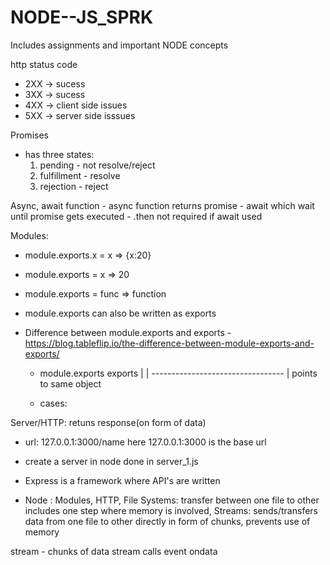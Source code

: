 # NODE--JS_SPRK
Includes assignments and important NODE concepts
 
 http status code
  - 2XX -> sucess
  - 3XX -> sucess
  - 4XX -> client side issues
  - 5XX -> server side isssues

  Promises
  - has three states: 
    1. pending - not resolve/reject
    2. fulfillment - resolve
    3. rejection - reject

Async, await function
    - async function returns promise
    - await which wait until promise gets executed - .then not required if await used

Modules: 
- module.exports.x = x     => {x:20}
- module.exports = x       => 20
- module.exports = func    => function

- module.exports can also be written as exports
- Difference between module.exports and exports - 
  https://blog.tableflip.io/the-difference-between-module-exports-and-exports/

  - module.exports                    exports
        |                               |
        ---------------------------------
                        |
                points to same object

  - cases:


Server/HTTP: retuns response(on form of data)
- url: 127.0.0.1:3000/name
    here 127.0.0.1:3000 is the base url
- create a server in node  done in server_1.js


- Express is a framework where API's are written
- Node : Modules, HTTP,
      File Systems: transfer between one file to other includes one step where memory is involved, 
      Streams: sends/transfers data from one file to other directly in form of chunks, prevents use of memory

stream - chunks of data
stream calls event ondata
